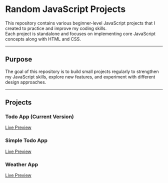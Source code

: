 # Random JavaScript Projects

This repository contains various beginner-level JavaScript projects that I created to practice and improve my coding skills.  
Each project is standalone and focuses on implementing core JavaScript concepts along with HTML and CSS.  

---

## Purpose
The goal of this repository is to build small projects regularly to strengthen my JavaScript skills, explore new features, and experiment with different design approaches.

---

## Projects

### Todo App (Current Version)
[Live Preview](https://todo-app-lake-one-75.vercel.app/)

### Simple Todo App
[Live Preview](https://to-do-psi-weld.vercel.app/)

### Weather App
[Live Preview](https://weather-app-nine-theta-13.vercel.app/)
